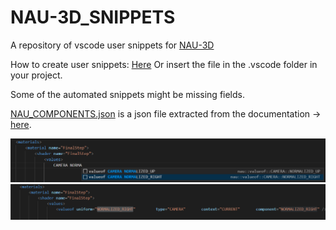 # NAU-3D_SNIPPETS
A repository of vscode user snippets for [NAU-3D](https://github.com/Nau3D/nau)

How to create user snippets: [Here](https://code.visualstudio.com/docs/editor/userdefinedsnippets#_create-your-own-snippets) 
Or insert the file in the .vscode folder in your project.

Some of the automated snippets might be missing fields. 

[NAU_COMPONENTS.json](NAU_COMPONENTS.json) is a json file extracted from the documentation -> [here](https://nau3d.di.uminho.pt/tutorial/specifying-objects-components-and-contexts/).

![Before](Screenshots/before.png)
![After](Screenshots/after.png)
